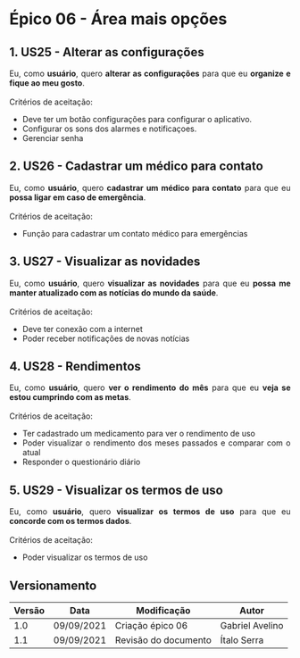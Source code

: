# <a>Épico 06 - Área mais opções</a>

## 1. US25 - Alterar as configurações

<div style="text-align: justify">
Eu, como <b>usuário</b>, quero <b>alterar as configurações</b> para que eu <b>organize e fique ao meu gosto</b>.
</div>
<br>
Critérios de aceitação:

- <div style="text-align: justify">Deve ter um botão configurações para configurar o aplicativo.</div>
- <div style="text-align: justify">Configurar os sons dos alarmes e notificaçoes.</div>
- <div style="text-align: justify">Gerenciar senha</div>


## 2. US26 - Cadastrar um médico para contato

<div style="text-align: justify">
Eu, como <b>usuário</b>, quero <b>cadastrar um médico para contato</b> para que eu <b>possa ligar em caso de emergência</b>.
</div>

<br>
Critérios de aceitação:

- <div style="text-align: justify">Função para cadastrar um contato médico para emergências</div>


## 3. US27 - Visualizar as novidades

<div style="text-align: justify">
Eu, como <b>usuário</b>, quero <b>visualizar as novidades</b> para que eu <b>possa me manter atualizado com as notícias do mundo da saúde</b>.
</div>
<br>
Critérios de aceitação:

- <div style="text-align: justify">Deve ter conexão com a internet </div>
- <div style="text-align: justify">Poder receber notificações de novas notícias</div>


## 4. US28 - Rendimentos

<div style="text-align: justify">
Eu, como <b>usuário</b>, quero <b>ver o rendimento do mês</b> para que eu <b>veja se estou cumprindo com as metas</b>.
</div>
<br>
Critérios de aceitação:

- <div style="text-align: justify">Ter cadastrado um medicamento para ver o rendimento de uso</div>
- <div style="text-align: justify">Poder visualizar o rendimento dos meses passados e comparar com o atual</div>
- <div style="text-align: justify">Responder o questionário diário</div>

## 5. US29 - Visualizar os termos de uso

<div style="text-align: justify">
Eu, como <b>usuário</b>, quero <b>visualizar os termos de uso</b> para que eu <b>concorde com os termos dados</b>.
</div>
<br>
Critérios de aceitação:

- <div style="text-align: justify">Poder visualizar os termos de uso</div>



## <a>Versionamento</a>

| Versão | Data | Modificação | Autor |
|--|--|--|--|
| 1.0 | 09/09/2021 | Criação épico 06 | Gabriel Avelino |
| 1.1 | 09/09/2021 | Revisão do documento | Ítalo Serra |
